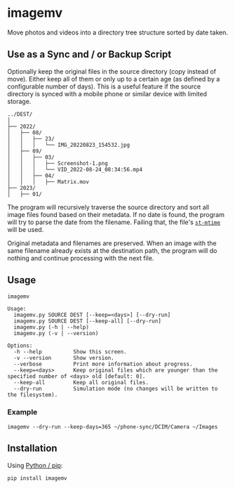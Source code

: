 # imagemv

Move photos and videos into a directory tree structure sorted by date taken.

## Use as a Sync and / or Backup Script

Optionally keep the original files in the source directory (copy instead of move). 
Either keep all of them or only up to a certain age (as defined by a configurable number of days). This is a useful feature if the source directory is synced with a mobile phone or similar device with limited storage.

```
../DEST/
│
├── 2022/
│   ├── 08/
│   │   ├── 23/
│   │   │   └── IMG_20220823_154532.jpg
│   ├── 09/
│   │   ├── 03/
│   │   │   ├── Screenshot-1.png
│   │   │   └── VID_2022-08-24_08:34:56.mp4
│   │   ├── 04/
│   │   │   ├── Matrix.mov
├── 2023/
│   ├── 01/   
```

The program will recursively traverse the source directory and sort all image files found based on their metadata. If no date is found, the program will try to parse the date from the filename. Failing that, the file's [`st-mtime`](https://en.wikipedia.org/wiki/Stat_(system_call)) will be used.

Original metadata and filenames are preserved. When an image with the same filename already exists at the destination path, the program will do nothing and continue processing with the next file.


## Usage

```
imagemv

Usage:
  imagemv.py SOURCE DEST [--keep=<days>] [--dry-run]
  imagemv.py SOURCE DEST [--keep-all] [--dry-run]
  imagemv.py (-h | --help)
  imagemv.py (-v | --version)

Options:
  -h --help          Show this screen.
  -v --version       Show version.
  --verbose          Print more information about progress.
  --keep=<days>      Keep original files which are younger than the specified number of <days> old [default: 0].
  --keep-all         Keep all original files.
  --dry-run          Simulation mode (no changes will be written to the filesystem).
```

### Example

```
imagemv --dry-run --keep-days=365 ~/phone-sync/DCIM/Camera ~/Images
```

## Installation

Using [Python / pip](https://pip.pypa.io/en/stable/installation/):
```sh
pip install imagemv
```
